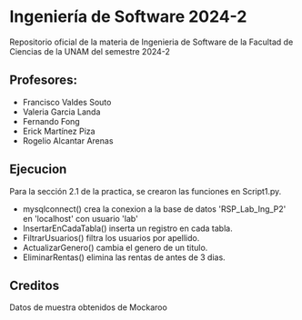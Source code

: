 # Ingeniería de Software 2024-2
Repositorio oficial de la materia de Ingenieria de Software de la Facultad de Ciencias de la UNAM del semestre 2024-2

## Profesores:

- Francisco Valdes Souto
- Valeria Garcia Landa
- Fernando Fong
- Erick Martínez Piza
- Rogelio Alcantar Arenas

## Ejecucion

Para la sección 2.1 de la practica, se crearon las funciones en Script1.py. 

- mysqlconnect() crea la conexion a la base de datos 'RSP_Lab_Ing_P2' en 'localhost' con usuario 'lab'
- InsertarEnCadaTabla() inserta un registro en cada tabla. 
- FiltrarUsuarios() filtra los usuarios por apellido.
- ActualizarGenero() cambia el genero de un titulo.
- EliminarRentas() elimina las rentas de antes de 3 dias.

## Creditos

Datos de muestra obtenidos de Mockaroo